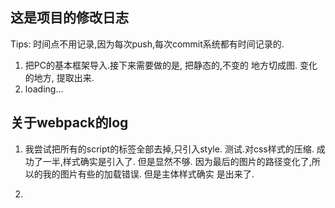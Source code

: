 ## 这是项目的修改日志

Tips: 时间点不用记录,因为每次push,每次commit系统都有时间记录的.



1. 把PC的基本框架导入.接下来需要做的是, 把静态的,不变的 地方切成图. 变化的地方, 提取出来.
2. loading...




## 关于webpack的log

1. 我尝试把所有的script的标签全部去掉,只引入style. 测试.对css样式的压缩.
    成功了一半,样式确实是引入了. 但是显然不够.
    因为最后的图片的路径变化了,所以的我的图片有些的加载错误.
    但是主体样式确实 是出来了.  

2. 

